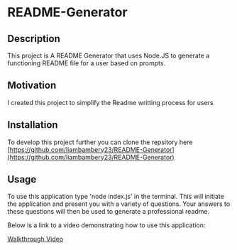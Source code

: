 # README-Generator

## Description
This project is A README Generator that uses Node.JS to generate a functioning README file for a user based on prompts.

## Motivation
I created this project to simplify the Readme writting process for users

## Installation
To develop this project further you can clone the repsitory here [https://github.com/liambambery23/README-Generator](https://github.com/liambambery23/README-Generator)

## Usage
To use this application type 'node index.js' in the terminal. This will initiate the application and present you with a variety of questions. Your answers to these questions will then be used to generate a professional readme. 

Below is a link to a video demonstrating how to use this application:

[Walkthrough Video](https://drive.google.com/file/d/11-49bQHYiqt7Gjj1KwSxzVUWz9NU6_l9/view?usp=sharing)






